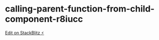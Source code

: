 # calling-parent-function-from-child-component-r8iucc

[Edit on StackBlitz ⚡️](https://stackblitz.com/edit/calling-parent-function-from-child-component-r8iucc)